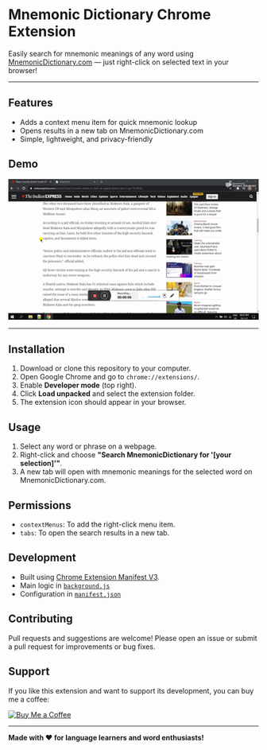 # Mnemonic Dictionary Chrome Extension

Easily search for mnemonic meanings of any word using [MnemonicDictionary.com](https://mnemonicdictionary.com) — just right-click on selected text in your browser!

---

## Features

- Adds a context menu item for quick mnemonic lookup
- Opens results in a new tab on MnemonicDictionary.com
- Simple, lightweight, and privacy-friendly

## Demo

<img src="demo.gif" alt="Mnemonic Dictionary Chrome Extension Demo" width="600">

---

## Installation

1. Download or clone this repository to your computer.
2. Open Google Chrome and go to `chrome://extensions/`.
3. Enable **Developer mode** (top right).
4. Click **Load unpacked** and select the extension folder.
5. The extension icon should appear in your browser.

## Usage

1. Select any word or phrase on a webpage.
2. Right-click and choose **"Search MnemonicDictionary for '[your selection]'"**.
3. A new tab will open with mnemonic meanings for the selected word on MnemonicDictionary.com.

## Permissions

- `contextMenus`: To add the right-click menu item.
- `tabs`: To open the search results in a new tab.

## Development

- Built using [Chrome Extension Manifest V3](https://developer.chrome.com/docs/extensions/mv3/intro/).
- Main logic in [`background.js`](background.js)
- Configuration in [`manifest.json`](manifest.json)

## Contributing

Pull requests and suggestions are welcome! Please open an issue or submit a pull request for improvements or bug fixes.

## Support

If you like this extension and want to support its development, you can buy me a coffee:

[![Buy Me a Coffee](https://img.shields.io/badge/Buy%20Me%20a%20Coffee-%23FFDD00?style=for-the-badge&logo=buy-me-a-coffee&logoColor=black)](https://www.buymeacoffee.com/harivpanjwani)

---

**Made with ❤️ for language learners and word enthusiasts!**
